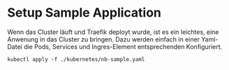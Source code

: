 # Setup Sample Application

Wenn das Cluster läuft und Traefik deployt wurde, ist es ein leichtes, eine Anwenung in das Cluster zu bringen.
Dazu werden einfach in einer Yaml-Datei die Pods, Services und Ingres-Element entsprechenden Konfiguriert.

```
kubectl apply -f ./kubernetes/nb-sample.yaml
```